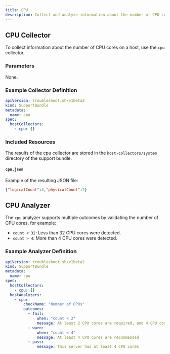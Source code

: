 ```yaml
---
title: CPU
description: Collect and analyze information about the number of CPU cores.
---
```


## CPU Collector

To collect information about the number of CPU cores on a host, use the `cpu` collector.

### Parameters

None.

### Example Collector Definition

```yaml
apiVersion: troubleshoot.sh/v1beta2
kind: SupportBundle
metadata:
  name: cpu
spec:
  hostCollectors:
    - cpu: {}
```

### Included Resources

The results of the cpu collector are stored in the `host-collectors/system` directory of the support bundle.

#### `cpu.json`

Example of the resulting JSON file:

```json
{"logicalCount":4,"physicalCount":2}
```

## CPU Analyzer

The `cpu` analyzer supports multiple outcomes by validating the number of CPU cores, for example:

- `count < 32`: Less than 32 CPU cores were detected.
- `count > 4`: More than 4 CPU cores were detected.

### Example Analyzer Definition

```yaml
apiVersion: troubleshoot.sh/v1beta2
kind: SupportBundle
metadata:
  name: cpu
spec:
  hostCollectors:
    - cpu: {}
  hostAnalyzers:
    - cpu:
        checkName: "Number of CPUs"
        outcomes:
          - fail:
              when: "count < 2"
              message: At least 2 CPU cores are required, and 4 CPU cores are recommended
          - warn:
              when: "count < 4"
              message: At least 4 CPU cores are recommended
          - pass:
              message: This server has at least 4 CPU cores
```

